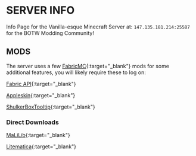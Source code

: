 # SERVER INFO

Info Page for the Vanilla-esque Minecraft Server at: `147.135.181.214:25587` for the BOTW Modding Community!

## MODS

The server uses a few [FabricMC](https://fabricmc.net/use/){:target="_blank"} mods for some additional features, you will likely require these to log on:

[Fabric API](https://www.curseforge.com/minecraft/mc-mods/fabric-api/files/2988824){:target="_blank"}

[Appleskin](https://www.curseforge.com/minecraft/mc-mods/appleskin/files/2987255){:target="_blank"}

[ShulkerBoxTooltip](https://www.curseforge.com/minecraft/mc-mods/shulkerboxtooltip/files/2988287){:target="_blank"}

### Direct Downloads
[MaLiLib](https://masa.dy.fi/mcmods/malilib/malilib-fabric-1.16.0-0.10.0-dev.21+beta.2.jar){:target="_blank"}

[Litematica](https://masa.dy.fi/mcmods/litematica/litematica-fabric-1.16.0-0.0.0-dev.20200627.000333.jar){:target="_blank"}

